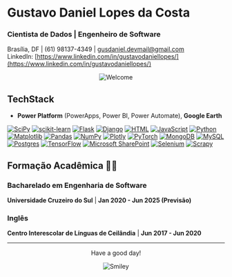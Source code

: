 # Gustavo Daniel Lopes da Costa
### Cientista de Dados | Engenheiro de Software  
Brasília, DF | (61) 98137-4349 | gusdaniel.devmail@gmail.com  
LinkedIn: [https://www.linkedin.com/in/gustavodaniellopes/](https://www.linkedin.com/in/gustavodaniellopes/)

<div align="center">
<img src="https://github.com/fnky/fnky/raw/fnky/img/welcome-fire.gif" alt="Welcome" align="center">
</div>


## TechStack 
- **Power Platform** (PowerApps, Power BI, Power Automate),  **Google Earth**
  
[![SciPy](https://img.shields.io/badge/SciPy-%230C55A5.svg?style=for-the-badge&logo=scipy&logoColor=%white)](#)
[![scikit-learn](https://img.shields.io/badge/scikit--learn-%23F7931E.svg?style=for-the-badge&logo=scikit-learn&logoColor=white)](#)
[![Flask](https://img.shields.io/badge/flask-%23000.svg?style=for-the-badge&logo=flask&logoColor=white)](#)
[![Django](https://img.shields.io/badge/django-%23092E20.svg?style=for-the-badge&logo=django&logoColor=white)](#)
[![HTML](https://img.shields.io/badge/HTML-%23E34F26.svg?logo=html5&logoColor=white)](#)
[![JavaScript](https://img.shields.io/badge/JavaScript-F7DF1E?logo=javascript&logoColor=000)](#)
[![Python](https://img.shields.io/badge/Python-3776AB?logo=python&logoColor=fff)](#)
[![Matplotlib](https://img.shields.io/badge/Matplotlib-%23ffffff.svg?style=for-the-badge&logo=Matplotlib&logoColor=black)](#)
[![Pandas](https://img.shields.io/badge/Pandas-150458?logo=pandas&logoColor=fff)](#)
[![NumPy](https://img.shields.io/badge/NumPy-4DABCF?logo=numpy&logoColor=fff)](#)
[![Plotly](https://img.shields.io/badge/Plotly-%233F4F75.svg?style=for-the-badge&logo=plotly&logoColor=white)](#)
[![PyTorch](https://img.shields.io/badge/PyTorch-%23EE4C2C.svg?style=for-the-badge&logo=PyTorch&logoColor=white)](#)
[![MongoDB](https://img.shields.io/badge/MongoDB-%234ea94b.svg?logo=mongodb&logoColor=white)](#)
[![MySQL](https://img.shields.io/badge/MySQL-4479A1?logo=mysql&logoColor=fff)](#)
[![Postgres](https://img.shields.io/badge/Postgres-%23316192.svg?logo=postgresql&logoColor=white)](#)
[![TensorFlow](https://img.shields.io/badge/TensorFlow-%23FF6F00.svg?style=for-the-badge&logo=TensorFlow&logoColor=white)](#)
[![Microsoft SharePoint ](https://img.shields.io/badge/Microsoft_SharePoint-0078D4?style=for-the-badge&logo=microsoft-sharepoint&logoColor=white)](#)
[![Selenium](https://img.shields.io/badge/-selenium-%43B02A?style=for-the-badge&logo=selenium&logoColor=white)](#)
[![Scrapy](https://img.shields.io/badge/scrapy-%2360a839.svg?style=for-the-badge&logo=scrapy&logoColor=d1d2d3)](#)



## Formação Acadêmica 👨‍🎓

### **Bacharelado em Engenharia de Software**  
**Universidade Cruzeiro do Sul** | **Jan 2020 - Jun 2025 (Previsão)**

### **Inglês**  
**Centro Interescolar de Línguas de Ceilândia** | **Jun 2017 - Jun 2020**

---
<div align="center">
<p>Have a good day!</p>
<div>
<img src="https://github.com/fnky/fnky/raw/fnky/img/smile.gif" alt="Smiley" align="center">
</div>
</div>

